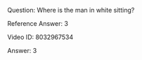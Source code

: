 Question: Where is the man in white sitting?

Reference Answer: 3

Video ID: 8032967534

Answer: 3


